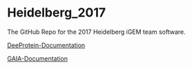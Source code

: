 # Heidelberg_2017
The GitHub Repo for the 2017 Heidelberg iGEM team software.

[DeeProtein-Documentation](https://github.com/thbuerg/Heidelberg_2017/blob/master/DeeProtein/DeeProtein_README.md)

[GAIA-Documentation](https://github.com/thbuerg/Heidelberg_2017/blob/master/GAIA/GAIA_README.md)
